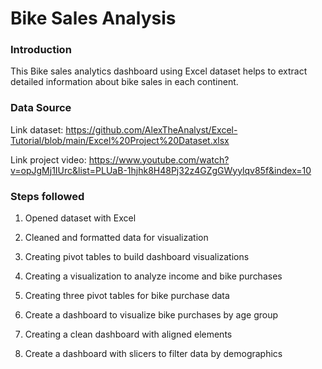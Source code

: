 # Bike Sales Analysis

### Introduction
This Bike sales analytics dashboard using Excel dataset helps to extract detailed information about bike sales in each continent.

### Data Source
Link dataset: https://github.com/AlexTheAnalyst/Excel-Tutorial/blob/main/Excel%20Project%20Dataset.xlsx

Link project video: https://www.youtube.com/watch?v=opJgMj1IUrc&list=PLUaB-1hjhk8H48Pj32z4GZgGWyylqv85f&index=10

### Steps followed

1. Opened dataset with Excel

2. Cleaned and formatted data for visualization

3. Creating pivot tables to build dashboard visualizations

4. Creating a visualization to analyze income and bike purchases

5. Creating three pivot tables for bike purchase data

6. Create a dashboard to visualize bike purchases by age group

7. Creating a clean dashboard with aligned elements

8. Create a dashboard with slicers to filter data by demographics
